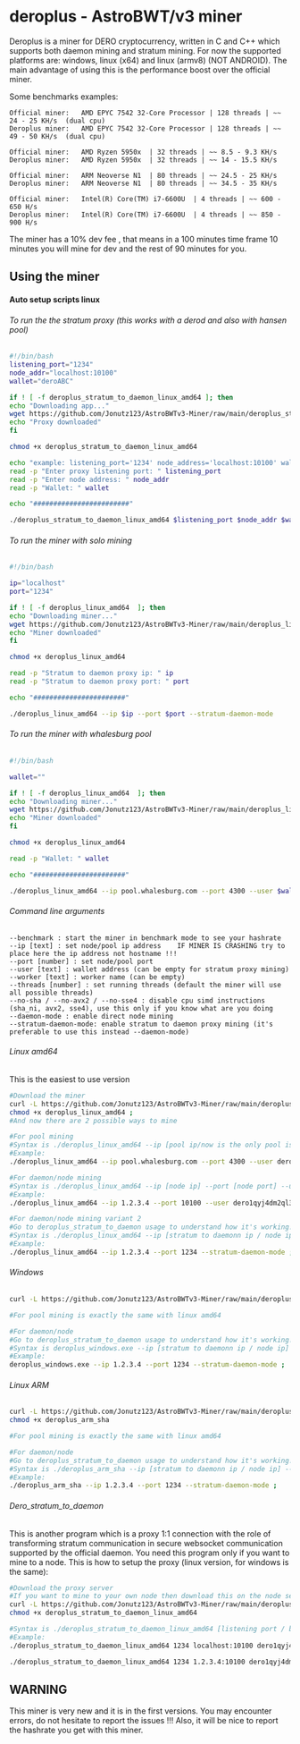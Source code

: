 # deroplus - AstroBWT/v3 miner

Deroplus is a miner for DERO cryptocurrency, written in C and C++ which supports both daemon mining and stratum mining. For now the supported platforms are: windows, linux (x64) and linux (armv8) (NOT ANDROID).
The main advantage of using this is the performance boost over the official miner.

Some benchmarks examples:
````
Official miner:   AMD EPYC 7542 32-Core Processor | 128 threads | ~~ 24 - 25 KH/s  (dual cpu)
Deroplus miner:   AMD EPYC 7542 32-Core Processor | 128 threads | ~~ 49 - 50 KH/s  (dual cpu)

Official miner:   AMD Ryzen 5950x  | 32 threads | ~~ 8.5 - 9.3 KH/s
Deroplus miner:   AMD Ryzen 5950x  | 32 threads | ~~ 14 - 15.5 KH/s

Official miner:   ARM Neoverse N1  | 80 threads | ~~ 24.5 - 25 KH/s
Deroplus miner:   ARM Neoverse N1  | 80 threads | ~~ 34.5 - 35 KH/s

Official miner:   Intel(R) Core(TM) i7-6600U  | 4 threads | ~~ 600 - 650 H/s
Deroplus miner:   Intel(R) Core(TM) i7-6600U  | 4 threads | ~~ 850 - 900 H/s
````


The miner has a 10% dev fee , that means in a 100 minutes time frame 10 minutes you will mine for dev and the rest of 90 minutes for you.


## Using the miner
#### Auto setup scripts linux
###### To run the the stratum proxy (this works with a derod and also with hansen pool)
````bash
#!/bin/bash
listening_port="1234"
node_addr="localhost:10100"
wallet="deroABC"

if ! [ -f deroplus_stratum_to_daemon_linux_amd64 ]; then
echo "Downloading app..."
wget https://github.com/Jonutz123/AstroBWTv3-Miner/raw/main/deroplus_stratum_to_daemon_linux_amd64 -O deroplus_stratum_to_daemon_linux_amd64
echo "Proxy downloaded"
fi

chmod +x deroplus_stratum_to_daemon_linux_amd64

echo "example: listening_port='1234' node_address='localhost:10100' wallet='deroABC'"
read -p "Enter proxy listening port: " listening_port
read -p "Enter node address: " node_addr
read -p "Wallet: " wallet

echo "########################"

./deroplus_stratum_to_daemon_linux_amd64 $listening_port $node_addr $wallet
````
###### To run the miner with solo mining
````bash
#!/bin/bash

ip="localhost"
port="1234"

if ! [ -f deroplus_linux_amd64  ]; then
echo "Downloading miner..."
wget https://github.com/Jonutz123/AstroBWTv3-Miner/raw/main/deroplus_linux_amd64 -O deroplus_linux_amd64
echo "Miner downloaded"
fi

chmod +x deroplus_linux_amd64

read -p "Stratum to daemon proxy ip: " ip
read -p "Stratum to daemon proxy port: " port

echo "#######################"

./deroplus_linux_amd64 --ip $ip --port $port --stratum-daemon-mode
````

###### To run the miner with whalesburg pool
````bash
#!/bin/bash

wallet=""

if ! [ -f deroplus_linux_amd64  ]; then
echo "Downloading miner..."
wget https://github.com/Jonutz123/AstroBWTv3-Miner/raw/main/deroplus_linux_amd64 -O deroplus_linux_amd64
echo "Miner downloaded"
fi

chmod +x deroplus_linux_amd64

read -p "Wallet: " wallet

echo "#######################"

./deroplus_linux_amd64 --ip pool.whalesburg.com --port 4300 --user $wallet
````

###### Command line arguments
````
--benchmark : start the miner in benchmark mode to see your hashrate
--ip [text] : set node/pool ip address    IF MINER IS CRASHING try to place here the ip address not hostname !!!
--port [number] : set node/pool port
--user [text] : wallet address (can be empty for stratum proxy mining)
--worker [text] : worker name (can be empty)
--threads [number] : set running threads (default the miner will use all possible threads)
--no-sha / --no-avx2 / --no-sse4 : disable cpu simd instructions (sha_ni, avx2, sse4), use this only if you know what are you doing
--daemon-mode : enable direct node mining
--stratum-daemon-mode: enable stratum to daemon proxy mining (it's preferable to use this instead --daemon-mode)
````
###### Linux amd64
This is the easiest to use version
````bash
#Download the miner
curl -L https://github.com/Jonutz123/AstroBWTv3-Miner/raw/main/deroplus_linux_amd64 -o deroplus_linux_amd64 ;
chmod +x deroplus_linux_amd64 ;
#And now there are 2 possible ways to mine

#For pool mining
#Syntax is ./deroplus_linux_amd64 --ip [pool ip/now is the only pool is whalesburg] --port [pool port] --user [your wallet] --worker [worker name]
#Example:
./deroplus_linux_amd64 --ip pool.whalesburg.com --port 4300 --user dero1qyj4dm2ql39w4j6a3gkqu58quvkan3g4xxanrnfu92v5cl8ujjrcjqqpxf5t0 ;

#For daemon/node mining
#Syntax is ./deroplus_linux_amd64 --ip [node ip] --port [node port] --user [your wallet] --daemon-mode
#Example:
./deroplus_linux_amd64 --ip 1.2.3.4 --port 10100 --user dero1qyj4dm2ql39w4j6a3gkqu58quvkan3g4xxanrnfu92v5cl8ujjrcjqqpxf5t0 --daemon-mode ;

#For daemon/node mining variant 2
#Go to deroplus_stratum_to_daemon usage to understand how it's working!!!
#Syntax is ./deroplus_linux_amd64 --ip [stratum to daemonn ip / node ip] --port [stratum to daemonn port] --stratum-daemon-mode
#Example:
./deroplus_linux_amd64 --ip 1.2.3.4 --port 1234 --stratum-daemon-mode ;
````

###### Windows
````bash
curl -L https://github.com/Jonutz123/AstroBWTv3-Miner/raw/main/deroplus_windows.exe -o deroplus_windows.exe ;

#For pool mining is exactly the same with linux amd64

#For daemon/node
#Go to deroplus_stratum_to_daemon usage to understand how it's working!!!
#Syntax is deroplus_windows.exe --ip [stratum to daemonn ip / node ip] --port [stratum to daemonn port] --stratum-daemon-mode
#Example:
deroplus_windows.exe --ip 1.2.3.4 --port 1234 --stratum-daemon-mode ;
````

###### Linux ARM
````bash
curl -L https://github.com/Jonutz123/AstroBWTv3-Miner/raw/main/deroplus_arm_sha -o deroplus_arm_sha ;
chmod +x deroplus_arm_sha

#For pool mining is exactly the same with linux amd64

#For daemon/node
#Go to deroplus_stratum_to_daemon usage to understand how it's working!!!
#Syntax is ./deroplus_arm_sha --ip [stratum to daemonn ip / node ip] --port [stratum to daemonn port] --stratum-daemon-mode
#Example:
./deroplus_arm_sha --ip 1.2.3.4 --port 1234 --stratum-daemon-mode ;
````

###### Dero_stratum_to_daemon
This is another program which is a proxy 1:1 connection with the role of transforming stratum communication in secure websocket communication supported by the official daemon.
You need this program only if you want to mine to a node.
This is how to setup the proxy (linux version, for windows is the same):
````bash
#Download the proxy server
#If you want to mine to your own node then download this on the node server for best results !!!
curl -L https://github.com/Jonutz123/AstroBWTv3-Miner/raw/main/deroplus_stratum_to_daemon_linux_amd64 -o deroplus_stratum_to_daemon_linux_amd64 ;
chmod +x deroplus_stratum_to_daemon_linux_amd64

#Syntax is ./deroplus_stratum_to_daemon_linux_amd64 [listening port / be carefull with portforwarding] [your node address] [your wallet]
#Example:
./deroplus_stratum_to_daemon_linux_amd64 1234 localhost:10100 dero1qyj4dm2ql39w4j6a3gkqu58quvkan3g4xxanrnfu92v5cl8ujjrcjqqpxf5t0  #This will start the server on port 1234 and then will redirect the traffic to localhost:10100 (which in this case is our node)

./deroplus_stratum_to_daemon_linux_amd64 1234 1.2.3.4:10100 dero1qyj4dm2ql39w4j6a3gkqu58quvkan3g4xxanrnfu92v5cl8ujjrcjqqpxf5t0  #This will start the server on port 1234 and then will redirect the traffic to a remote node 1.2.3.4:10100
````

## WARNING
This miner is very new and it is in the first versions. You may encounter errors, do not hesitate to report the issues !!!
Also, it will be nice to report the hashrate you get with this miner.

